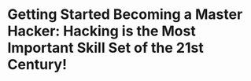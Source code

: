 # Getting Started Becoming a Master Hacker: Hacking is the Most Important Skill Set of the 21st Century! 

## 

